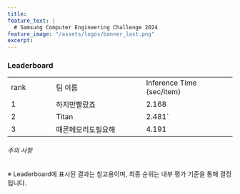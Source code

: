 ```yaml
---
title:
feature_text: |
  # Samsung Computer Engineering Challenge 2024
feature_image: "/assets/logos/banner_last.png"
excerpt:
---
```

### Leaderboard

<!--
|   rank | 팀이름            | Inference Time(sec/item)            
|1|       |           
|2|       |           
|3|       |          
|4|       |            
|5|       |           
|6|       |            
|7|       |       
|8|       |        
|9|       |           
|10|      |       

-->

<p>
  <table class="table table-sm" width="100%">
    <tr>
      <td colspan="3"> rank </td>
      <td colspan="3" width="40%"> 팀 이름 </td>
      <td colspan="3" width="40%"> Inference Time (sec/item) </td> 
    </tr>	
    <tr>
      <td colspan="3"> 1 </td>
      <td colspan="3"> 하지만빨랐죠 </td>
      <td colspan="3"> 2.168 </td>
    </tr>
    <tr>
      <td colspan="3"> 2 </td>
      <td colspan="3"> Titan </td>
      <td colspan="3"> 2.481` </td>
    </tr>
    <tr>
      <td colspan="3"> 3 </td>
      <td colspan="3"> 때론메모리도필요해 </td>
      <td colspan="3"> 4.191 </td>
    </tr>
  </table>
</P>

###### 주의 사항

※ Leaderboard에 표시된 결과는 참고용이며, 최종 순위는 내부 평가 기준을 통해 결정됩니다.
